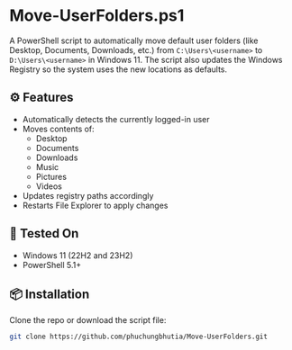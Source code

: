 # Move-UserFolders.ps1

A PowerShell script to automatically move default user folders (like Desktop, Documents, Downloads, etc.) from `C:\Users\<username>` to `D:\Users\<username>` in Windows 11. The script also updates the Windows Registry so the system uses the new locations as defaults.

## ⚙️ Features

- Automatically detects the currently logged-in user
- Moves contents of:
  - Desktop
  - Documents
  - Downloads
  - Music
  - Pictures
  - Videos
- Updates registry paths accordingly
- Restarts File Explorer to apply changes

## 🧪 Tested On

- Windows 11 (22H2 and 23H2)
- PowerShell 5.1+

## 📦 Installation

Clone the repo or download the script file:

```bash
git clone https://github.com/phuchungbhutia/Move-UserFolders.git
